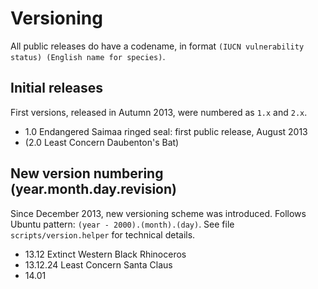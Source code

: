 Versioning
============================================
All public releases do have a codename, in format `(IUCN vulnerability status) (English name for species)`.

## Initial releases
First versions, released in Autumn 2013, were numbered as `1.x` and `2.x`.

 - 1.0 Endangered Saimaa ringed seal: first public release, August 2013
 - (2.0 Least Concern Daubenton's Bat)


## New version numbering (year.month.day.revision)
Since December 2013, new versioning scheme was introduced. Follows Ubuntu pattern: `(year - 2000).(month).(day)`. See file `scripts/version.helper` for technical details.

 - 13.12 Extinct Western Black Rhinoceros
  - 13.12.24 Least Concern Santa Claus
 - 14.01
